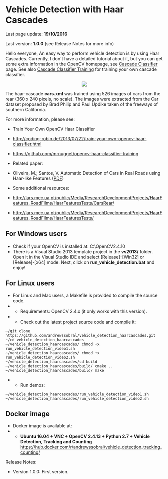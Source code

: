 # Vehicle Detection with Haar Cascades

Last page update: **19/10/2016**

Last version: **1.0.0** (see Release Notes for more info)

Hello everyone,
An easy way to perform vehicle detection is by using Haar Cascades. Currently, I don't have a detailed tutorial about it, but you can get some extra information in the OpenCV homepage, see [Cascade Classifier](http://docs.opencv.org/2.4/doc/tutorials/objdetect/cascade_classifier/cascade_classifier.html) page. See also [Cascade Classifier Training](http://docs.opencv.org/2.4/doc/user_guide/ug_traincascade.html) for training your own cascade classifier.

<p align="center">
<a href="https://www.youtube.com/watch?v=c4LobbqeKZc" target="_blank">
<img src="https://sites.google.com/site/andrewssobral/vehicle_detection_haarcascades.png" border="0" />
</a>
</p>

The haar-cascade **cars.xml** was trained using 526 images of cars from the rear (360 x 240 pixels, no scale).
The images were extracted from the Car dataset proposed by Brad Philip and Paul Updike taken of the freeways of southern California.

For more information, please see:

* Train Your Own OpenCV Haar Classifier
 * http://coding-robin.de/2013/07/22/train-your-own-opencv-haar-classifier.html
 * https://github.com/mrnugget/opencv-haar-classifier-training

* Related paper:
 * Oliveira, M.; Santos, V. Automatic Detection of Cars in Real Roads using Haar-like Features ([PDF](https://sites.google.com/site/andrewssobral/Automatic_Detection_of_Cars_in_Real_Roads_using_Haar-like_Features.pdf))

* Some additional resources:
 * http://lars.mec.ua.pt/public/Media/ResearchDevelopmentProjects/HaarFeatures_RoadFilms/HaarFeaturesTests/CarsRear/
 * http://lars.mec.ua.pt/public/Media/ResearchDevelopmentProjects/HaarFeatures_RoadFilms/HaarFeaturesTests/

For Windows users
-----------------
* Check if your OpenCV is installed at: C:\OpenCV2.4.10
* There is a Visual Studio 2013 template project in the **vs2013/** folder. Open it in the Visual Studio IDE and select [Release]-[Win32] or [Release]-[x64] mode. Next, click on **run_vehicle_detection.bat** and enjoy!

For Linux users
-----------------
* For Linux and Mac users, a Makefile is provided to compile the source code.
* * Requirements: OpenCV 2.4.x (it only works with this version).
* * Check out the latest project source code and compile it:
```
~/git clone https://github.com/andrewssobral/vehicle_detection_haarcascades.git
~/cd vehicle_detection_haarcascades
~/vehicle_detection_haarcascades/ chmod +x run_vehicle_detection_video1.sh
~/vehicle_detection_haarcascades/ chmod +x run_vehicle_detection_video2.sh
~/vehicle_detection_haarcascades/cd build
~/vehicle_detection_haarcascades/build/ cmake ..
~/vehicle_detection_haarcascades/build/ make
```
* * Run demos:
```
~/vehicle_detection_haarcascades/run_vehicle_detection_video1.sh
~/vehicle_detection_haarcascades/run_vehicle_detection_video2.sh
```


Docker image
----------------------------------------
* Docker image is available at:
* * **Ubuntu 16.04 + VNC + OpenCV 2.4.13 + Python 2.7 + Vehicle Detection, Tracking and Counting**
https://hub.docker.com/r/andrewssobral/vehicle_detection_tracking_counting/

Release Notes:
* Version 1.0.0:
First version.
